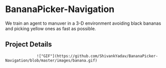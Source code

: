 # BananaPicker-Navigation
We train an agent to manuver in a 3-D environment avoiding black bananas and picking yellow ones as fast as possible.
## Project Details
                  !["GIF"](https://github.com/ShivankYadav/BananaPicker-Navigation/blob/master/images/banana.gif)


